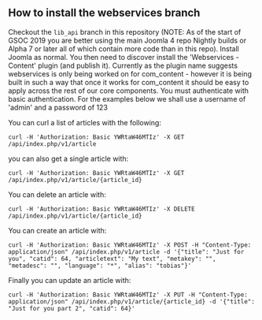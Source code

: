 ## How to install the webservices branch
Checkout the `lib_api` branch in this repository (NOTE: As of the start of GSOC 2019 you are better using the main Joomla 4 repo Nightly builds or Alpha 7 or later all of which contain more code than in this repo). Install Joomla as normal. You then need to discover install the 'Webservices - Content'
plugin (and publish it). Currently as the plugin name suggests webservices is only being worked on for com_content - however
it is being built in such a way that once it works for com_content it should be easy to apply across the rest of our
core components. You must authenticate with basic authentication. For the examples below we shall use a username of
'admin' and a password of 123

You can curl a list of articles with the following:

`curl -H 'Authorization: Basic YWRtaW46MTIz' -X GET /api/index.php/v1/article`

you can also get a single article with:

`curl -H 'Authorization: Basic YWRtaW46MTIz' -X GET /api/index.php/v1/article/{article_id}`

You can delete an article with:

`curl -H 'Authorization: Basic YWRtaW46MTIz' -X DELETE /api/index.php/v1/article/{article_id}`

You can create an article with:

`curl -H 'Authorization: Basic YWRtaW46MTIz' -X POST -H "Content-Type: application/json" /api/index.php/v1/article -d '{"title": "Just for you", "catid": 64, "articletext": "My text", "metakey": "", "metadesc": "", "language": "*", "alias": "tobias"}'`	

Finally you can update an article with:

`curl -H 'Authorization: Basic YWRtaW46MTIz' -X PUT -H "Content-Type: application/json" /api/index.php/v1/article/{article_id} -d '{"title": "Just for you part 2", "catid": 64}'`	

